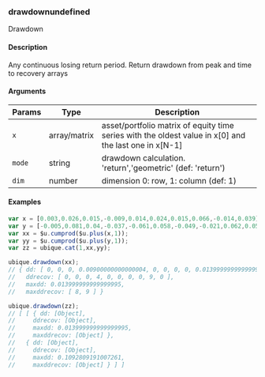 ### drawdownundefined

Drawdown


#### Description

Any continuous losing return period. Return drawdown from peak and time to recovery arrays  



#### Arguments

|Params|Type|Description
|---------|----|-----------
|`x` | array/matrix |    asset/portfolio matrix of equity time series with the oldest value in x[0] and the last one in x[N-1]
|`mode` | string | drawdown calculation. 'return','geometric' (def: 'return')
|`dim` | number | dimension 0: row, 1: column (def: 1)


#### Examples

```js
var x = [0.003,0.026,0.015,-0.009,0.014,0.024,0.015,0.066,-0.014,0.039];
var y = [-0.005,0.081,0.04,-0.037,-0.061,0.058,-0.049,-0.021,0.062,0.058];
var xx = $u.cumprod($u.plus(x,1));
var yy = $u.cumprod($u.plus(y,1));
var zz = ubique.cat(1,xx,yy);

ubique.drawdown(xx);
// { dd: [ 0, 0, 0, 0.00900000000000004, 0, 0, 0, 0, 0.013999999999999995, 0 ],
//   ddrecov: [ 0, 0, 0, 4, 0, 0, 0, 0, 9, 0 ],
//   maxdd: 0.013999999999999995,
//   maxddrecov: [ 8, 9 ] }

ubique.drawdown(zz);
// [ [ { dd: [Object],
//     ddrecov: [Object],
//     maxdd: 0.013999999999999995,
//     maxddrecov: [Object] },
//   { dd: [Object],
//     ddrecov: [Object],
//     maxdd: 0.1092809191007261,
//     maxddrecov: [Object] } ] ]
```

